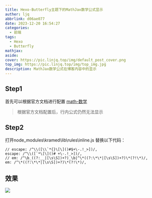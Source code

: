 ```yaml
---
title: Hexo-Butterfly主题下的MathJax数学公式显示
auther: ljq
abbrlink: d06ae077
date: 2023-12-20 16:54:27
categories:
  - 前端
tags:
  - Hexo
  - Butterfly
mathjax: 
aside: 
cover: https://pic.linjq.top/img/default_post_cover.png
top_img: https://pic.linjq.top/img/top_img.jpg
description: MathJax数学公式在博客内容中的显示
---
```


## Step1
首先可以根据官方文档进行配置 [math-数学](https://butterfly.js.org/posts/ceeb73f/#Math-%E6%95%B8%E5%AD%B8)
> 根据官方文档配置后，行内公式仍然无法显示

## Step2
打开node_modules\kramed\lib\rules\inline.js
替换以下代码：
```
// escape: /^\\([\\`*{}\[\]()#$+\-.!_>])/,
escape: /^\\([`*\[\]()# +\-.!_>])/,
// em: /^\b_((?:__|[\s\S])+?)_\b|^\*((?:\*\*|[\s\S])+?)\*(?!\*)/,
em: /^\*((?:\*\*|[\s\S])+?)\*(?!\*)/,
```

## 效果
![](https://pic.linjq.top/img/202407091645676.jpg)
